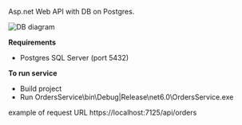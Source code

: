 Asp.net Web API with DB on Postgres.

![DB diagram](https://user-images.githubusercontent.com/7288633/234862682-64c42dd3-76c1-4005-b9e3-84d6960a0ae7.png)

**Requirements**
- Postgres SQL Server (port 5432)

**To run service**
- Build project
- Run OrdersService\bin\Debug|Release\net6.0\OrdersService.exe

example of request URL https://localhost:7125/api/orders

